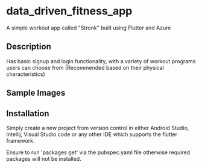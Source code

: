 # data_driven_fitness_app
A simple workout app called "Stronk" built using Flutter and Azure

## Description
Has basic signup and login functionality, with a variety of workout programs users can choose from (Recommended based on their physical characteristics)

## Sample Images

## Installation
Simply create a new project from version control in either Android Studio, Intellij, Visual Studio code or any other IDE which supports the flutter framework.

Ensure to run 'packages get' via the pubspec.yaml file otherwise required packages will not be installed.
